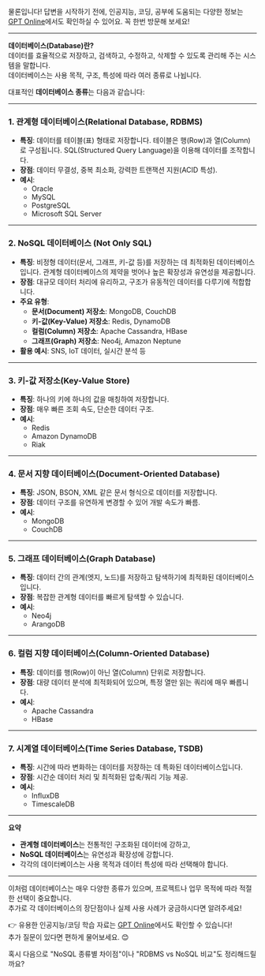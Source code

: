 물론입니다! 답변을 시작하기 전에, 인공지능, 코딩, 공부에 도움되는 다양한 정보는 [GPT Online](https://gptonline.ai/ko/)에서도 확인하실 수 있어요. 꼭 한번 방문해 보세요!

---

**데이터베이스(Database)란?**  
데이터를 효율적으로 저장하고, 검색하고, 수정하고, 삭제할 수 있도록 관리해 주는 시스템을 말합니다.  
데이터베이스는 사용 목적, 구조, 특성에 따라 여러 종류로 나뉩니다.

대표적인 **데이터베이스 종류**는 다음과 같습니다:

---

### 1. 관계형 데이터베이스(Relational Database, RDBMS)

- **특징**: 데이터를 테이블(표) 형태로 저장합니다. 테이블은 행(Row)과 열(Column)로 구성됩니다. SQL(Structured Query Language)을 이용해 데이터를 조작합니다.
- **장점**: 데이터 무결성, 중복 최소화, 강력한 트랜잭션 지원(ACID 특성).
- **예시**:
  - Oracle
  - MySQL
  - PostgreSQL
  - Microsoft SQL Server

---

### 2. NoSQL 데이터베이스 (Not Only SQL)

- **특징**: 비정형 데이터(문서, 그래프, 키-값 등)를 저장하는 데 최적화된 데이터베이스입니다. 관계형 데이터베이스의 제약을 벗어나 높은 확장성과 유연성을 제공합니다.
- **장점**: 대규모 데이터 처리에 유리하고, 구조가 유동적인 데이터를 다루기에 적합합니다.
- **주요 유형**:
  - **문서(Document) 저장소**: MongoDB, CouchDB
  - **키-값(Key-Value) 저장소**: Redis, DynamoDB
  - **컬럼(Column) 저장소**: Apache Cassandra, HBase
  - **그래프(Graph) 저장소**: Neo4j, Amazon Neptune
- **활용 예시**: SNS, IoT 데이터, 실시간 분석 등

---

### 3. 키-값 저장소(Key-Value Store)

- **특징**: 하나의 키에 하나의 값을 매칭하여 저장합니다.
- **장점**: 매우 빠른 조회 속도, 단순한 데이터 구조.
- **예시**:
  - Redis
  - Amazon DynamoDB
  - Riak

---

### 4. 문서 지향 데이터베이스(Document-Oriented Database)

- **특징**: JSON, BSON, XML 같은 문서 형식으로 데이터를 저장합니다.
- **장점**: 데이터 구조를 유연하게 변경할 수 있어 개발 속도가 빠름.
- **예시**:
  - MongoDB
  - CouchDB

---

### 5. 그래프 데이터베이스(Graph Database)

- **특징**: 데이터 간의 관계(엣지, 노드)를 저장하고 탐색하기에 최적화된 데이터베이스입니다.
- **장점**: 복잡한 관계형 데이터를 빠르게 탐색할 수 있습니다.
- **예시**:
  - Neo4j
  - ArangoDB

---

### 6. 컬럼 지향 데이터베이스(Column-Oriented Database)

- **특징**: 데이터를 행(Row)이 아닌 열(Column) 단위로 저장합니다.
- **장점**: 대량 데이터 분석에 최적화되어 있으며, 특정 열만 읽는 쿼리에 매우 빠릅니다.
- **예시**:
  - Apache Cassandra
  - HBase

---

### 7. 시계열 데이터베이스(Time Series Database, TSDB)

- **특징**: 시간에 따라 변화하는 데이터를 저장하는 데 특화된 데이터베이스입니다.
- **장점**: 시간순 데이터 처리 및 최적화된 압축/쿼리 기능 제공.
- **예시**:
  - InfluxDB
  - TimescaleDB

---

**요약**
- **관계형 데이터베이스**는 전통적인 구조화된 데이터에 강하고,
- **NoSQL 데이터베이스**는 유연성과 확장성에 강합니다.
- 각각의 데이터베이스는 사용 목적과 데이터 특성에 따라 선택해야 합니다.

---

이처럼 데이터베이스는 매우 다양한 종류가 있으며, 프로젝트나 업무 목적에 따라 적절한 선택이 중요합니다.  
추가로 각 데이터베이스의 장단점이나 실제 사용 사례가 궁금하시다면 알려주세요!

👉 유용한 인공지능/코딩 학습 자료는 [GPT Online](https://gptonline.ai/ko/)에서도 확인할 수 있습니다!  
추가 질문이 있다면 편하게 물어보세요. 😊

혹시 다음으로 "NoSQL 종류별 차이점"이나 "RDBMS vs NoSQL 비교"도 정리해드릴까요?
